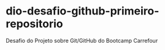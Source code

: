 # dio-desafio-github-primeiro-repositorio
Desafio do Projeto sobre Git/GitHub do Bootcamp Carrefour
